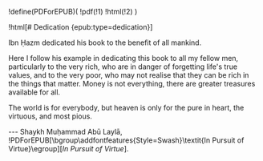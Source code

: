 !define(PDForEPUB)(
  !pdf(!1)
  !html(!2)
)

!html[# Dedication {epub:type=dedication}]

Ibn Ḥazm dedicated his book to the benefit of all mankind.

Here I follow his example in dedicating this book to all my fellow men,
particularly to the very rich, who are in danger of forgetting life's true
values, and to the very poor, who may not realise that they can be rich in the
things that matter. Money is not everything, there are greater treasures
available for all.

The world is for everybody, but heaven is only for the pure in heart, the
virtuous, and most pious.

--- Shaykh Muḥammad Abū Laylā, !PDForEPUB[\bgroup\addfontfeatures{Style=Swash}\textit{In Pursuit of Virtue}\egroup][_In Pursuit of Virtue_].

